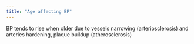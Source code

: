 ```yaml
---
title: "Age affecting BP"
---
```

BP tends to rise when older due to vessels narrowing (arteriosclerosis) and arteries hardening, plaque buildup (atherosclerosis)

